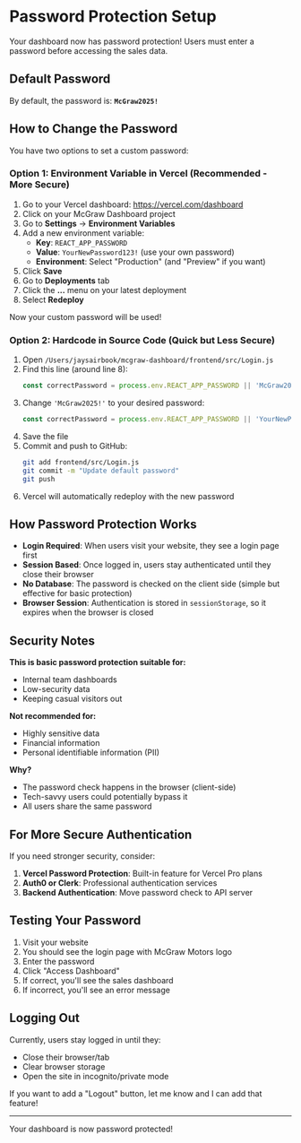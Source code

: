 # Password Protection Setup

Your dashboard now has password protection! Users must enter a password before accessing the sales data.

## Default Password

By default, the password is: **`McGraw2025!`**

## How to Change the Password

You have two options to set a custom password:

### Option 1: Environment Variable in Vercel (Recommended - More Secure)

1. Go to your Vercel dashboard: https://vercel.com/dashboard
2. Click on your McGraw Dashboard project
3. Go to **Settings** → **Environment Variables**
4. Add a new environment variable:
   - **Key**: `REACT_APP_PASSWORD`
   - **Value**: `YourNewPassword123!` (use your own password)
   - **Environment**: Select "Production" (and "Preview" if you want)
5. Click **Save**
6. Go to **Deployments** tab
7. Click the **...** menu on your latest deployment
8. Select **Redeploy**

Now your custom password will be used!

### Option 2: Hardcode in Source Code (Quick but Less Secure)

1. Open `/Users/jaysairbook/mcgraw-dashboard/frontend/src/Login.js`
2. Find this line (around line 8):
   ```javascript
   const correctPassword = process.env.REACT_APP_PASSWORD || 'McGraw2025!';
   ```
3. Change `'McGraw2025!'` to your desired password:
   ```javascript
   const correctPassword = process.env.REACT_APP_PASSWORD || 'YourNewPassword';
   ```
4. Save the file
5. Commit and push to GitHub:
   ```bash
   git add frontend/src/Login.js
   git commit -m "Update default password"
   git push
   ```
6. Vercel will automatically redeploy with the new password

## How Password Protection Works

- **Login Required**: When users visit your website, they see a login page first
- **Session Based**: Once logged in, users stay authenticated until they close their browser
- **No Database**: The password is checked on the client side (simple but effective for basic protection)
- **Browser Session**: Authentication is stored in `sessionStorage`, so it expires when the browser is closed

## Security Notes

**This is basic password protection suitable for:**
- Internal team dashboards
- Low-security data
- Keeping casual visitors out

**Not recommended for:**
- Highly sensitive data
- Financial information
- Personal identifiable information (PII)

**Why?**
- The password check happens in the browser (client-side)
- Tech-savvy users could potentially bypass it
- All users share the same password

## For More Secure Authentication

If you need stronger security, consider:
1. **Vercel Password Protection**: Built-in feature for Vercel Pro plans
2. **Auth0 or Clerk**: Professional authentication services
3. **Backend Authentication**: Move password check to API server

## Testing Your Password

1. Visit your website
2. You should see the login page with McGraw Motors logo
3. Enter the password
4. Click "Access Dashboard"
5. If correct, you'll see the sales dashboard
6. If incorrect, you'll see an error message

## Logging Out

Currently, users stay logged in until they:
- Close their browser/tab
- Clear browser storage
- Open the site in incognito/private mode

If you want to add a "Logout" button, let me know and I can add that feature!

---

Your dashboard is now password protected!
